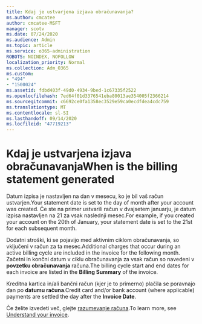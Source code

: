 ```yaml
---
title: Kdaj je ustvarjena izjava obračunavanja?
ms.author: cmcatee
author: cmcatee-MSFT
manager: scotv
ms.date: 07/24/2020
ms.audience: Admin
ms.topic: article
ms.service: o365-administration
ROBOTS: NOINDEX, NOFOLLOW
localization_priority: Normal
ms.collection: Adm_O365
ms.custom:
- "494"
- "1500024"
ms.assetid: fdbd403f-49d0-4934-9bed-1c67335f2522
ms.openlocfilehash: 7ed64f01d3376541eba80013ae354005f2366214
ms.sourcegitcommit: c6692ce0fa1358ec3529e59ca0ecdfdea4cdc759
ms.translationtype: MT
ms.contentlocale: sl-SI
ms.lasthandoff: 09/14/2020
ms.locfileid: "47719213"
---
```

# <a name="when-is-the-billing-statement-generated"></a><span data-ttu-id="74d67-102">Kdaj je ustvarjena izjava obračunavanja</span><span class="sxs-lookup"><span data-stu-id="74d67-102">When is the billing statement generated</span></span>

<span data-ttu-id="74d67-103">Datum izpisa je nastavljen na dan v mesecu, ko je bil vaš račun ustvarjen.</span><span class="sxs-lookup"><span data-stu-id="74d67-103">Your statement date is set to the day of month after your account was created.</span></span> <span data-ttu-id="74d67-104">Če ste na primer ustvarili račun v dvajsetem januarju, je datum izpisa nastavljen na 21 za vsak naslednji mesec.</span><span class="sxs-lookup"><span data-stu-id="74d67-104">For example, if you created your account on the 20th of January, your statement date is set to the 21st for each subsequent month.</span></span>

<span data-ttu-id="74d67-105">Dodatni stroški, ki se pojavijo med aktivnim ciklom obračunavanja, so vključeni v račun za ta mesec.</span><span class="sxs-lookup"><span data-stu-id="74d67-105">Additional charges that occur during an active billing cycle are included in the invoice for the following month.</span></span> <span data-ttu-id="74d67-106">Začetni in končni datum v ciklu obračunavanja za vsak račun so navedeni v **povzetku obračunavanja** računa.</span><span class="sxs-lookup"><span data-stu-id="74d67-106">The billing cycle start and end dates for each invoice are listed in the **Billing Summary** of the invoice.</span></span>

<span data-ttu-id="74d67-107">Kreditna kartica in/ali bančni račun (kjer je to primerno) plačila se poravnajo dan po **datumu računa**.</span><span class="sxs-lookup"><span data-stu-id="74d67-107">Credit card and/or bank account (where applicable) payments are settled the day after the **Invoice Date**.</span></span>
  
<span data-ttu-id="74d67-108">Če želite izvedeti več, glejte [razumevanje računa](https://docs.microsoft.com/microsoft-365/commerce/billing-and-payments/understand-your-invoice2).</span><span class="sxs-lookup"><span data-stu-id="74d67-108">To learn more, see [Understand your invoice](https://docs.microsoft.com/microsoft-365/commerce/billing-and-payments/understand-your-invoice2).</span></span>